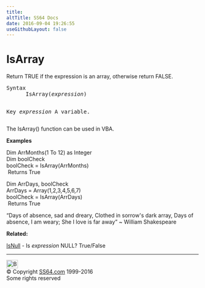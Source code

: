 ```yaml
---
title:
altTitle: SS64 Docs
date: 2016-09-04 19:26:55
useGithubLayout: false
---
```

<!-- #BeginLibraryItem "/Library/head_access.lbi" --><!-- #EndLibraryItem --><h1>IsArray</h1>
<p>  Return  TRUE if the expression is an array, otherwise return FALSE.</p>
<pre>Syntax
      IsArray(<i>expression</i>)

Key
   <i>expression</i>    A variable.</pre>
<p>The IsArray() function can be used in VBA.</p>
<p><b>Examples</b></p>
<p><span class="code">Dim ArrMonths(1 To 12) as Integer<br>
</span><span class="code">Dim  boolCheck<br>
boolCheck = IsArray(ArrMonths)<br> 
</span>&nbsp;Returns <span class="code">True</span></p>
<p><span class="code">Dim ArrDays, boolCheck<br>
ArrDays = Array(1,2,3,4,5,6,7) <br>
boolCheck = IsArray(ArrDays)<br>
</span>&nbsp;Returns <span class="code">True</span></p>
<p class="quote">“Days of absence, sad and dreary, Clothed in sorrow's dark array, Days of absence, I am weary; She I love is far away” ~ William Shakespeare</p>
<p><b>Related:</b></p>
<p><a href="isnull.html">IsNull</a> - Is <i>expression</i> NULL? True/False </p><!-- #BeginLibraryItem "/Library/foot_access.lbi" --><p>
<!-- access -->

<hr>
<div id="bl" class="footer"><a href="isarray.html#"><img src="../images/top.png" width="30" height="22" alt="Back to the Top"></a></div>
<div id="br" class="footer, tagline">© Copyright <a href="../index.html">SS64.com</a> 1999-2016<br>
Some rights reserved</div><!-- #EndLibraryItem -->

